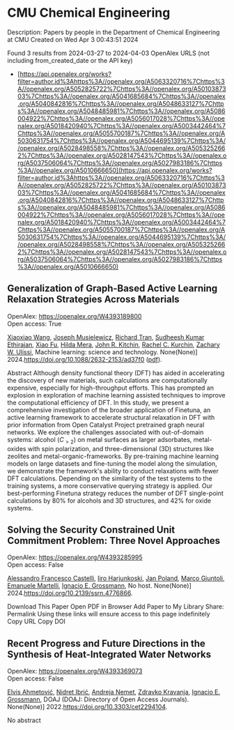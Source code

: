 # CMU Chemical Engineering
Description: Papers by people in the Department of Chemical Engineering at CMU
Created on Wed Apr  3 00:43:51 2024

Found 3 results from 2024-03-27 to 2024-04-03
OpenAlex URLS (not including from_created_date or the API key)
- [https://api.openalex.org/works?filter=author.id%3Ahttps%3A//openalex.org/A5063320716%7Chttps%3A//openalex.org/A5052825722%7Chttps%3A//openalex.org/A5010387303%7Chttps%3A//openalex.org/A5041685684%7Chttps%3A//openalex.org/A5040842816%7Chttps%3A//openalex.org/A5048633127%7Chttps%3A//openalex.org/A5048485981%7Chttps%3A//openalex.org/A5086004922%7Chttps%3A//openalex.org/A5056017028%7Chttps%3A//openalex.org/A5018420940%7Chttps%3A//openalex.org/A5003442464%7Chttps%3A//openalex.org/A5055700187%7Chttps%3A//openalex.org/A5030631754%7Chttps%3A//openalex.org/A5044695139%7Chttps%3A//openalex.org/A5028498558%7Chttps%3A//openalex.org/A5053252662%7Chttps%3A//openalex.org/A5028147543%7Chttps%3A//openalex.org/A5037506064%7Chttps%3A//openalex.org/A5027983186%7Chttps%3A//openalex.org/A5010666650](https://api.openalex.org/works?filter=author.id%3Ahttps%3A//openalex.org/A5063320716%7Chttps%3A//openalex.org/A5052825722%7Chttps%3A//openalex.org/A5010387303%7Chttps%3A//openalex.org/A5041685684%7Chttps%3A//openalex.org/A5040842816%7Chttps%3A//openalex.org/A5048633127%7Chttps%3A//openalex.org/A5048485981%7Chttps%3A//openalex.org/A5086004922%7Chttps%3A//openalex.org/A5056017028%7Chttps%3A//openalex.org/A5018420940%7Chttps%3A//openalex.org/A5003442464%7Chttps%3A//openalex.org/A5055700187%7Chttps%3A//openalex.org/A5030631754%7Chttps%3A//openalex.org/A5044695139%7Chttps%3A//openalex.org/A5028498558%7Chttps%3A//openalex.org/A5053252662%7Chttps%3A//openalex.org/A5028147543%7Chttps%3A//openalex.org/A5037506064%7Chttps%3A//openalex.org/A5027983186%7Chttps%3A//openalex.org/A5010666650)

## Generalization of Graph-Based Active Learning Relaxation Strategies Across Materials   

OpenAlex: https://openalex.org/W4393189800    
Open access: True
    
[Xiaoxiao Wang](https://openalex.org/A5022967729), [Joseph Musielewicz](https://openalex.org/A5035368167), [Richard Tran](https://openalex.org/A5050564006), [Sudheesh Kumar Ethirajan](https://openalex.org/A5025104400), [Xiao Fu](https://openalex.org/A5015075381), [Hilda Mera](https://openalex.org/A5012436789), [John R. Kitchin](https://openalex.org/A5003442464), [Rachel C. Kurchin](https://openalex.org/A5065146210), [Zachary W. Ulissi](https://openalex.org/A5024574386), Machine learning: science and technology. None(None)] 2024.https://doi.org/10.1088/2632-2153/ad37f0 ([pdf](https://iopscience.iop.org/article/10.1088/2632-2153/ad37f0/pdf)).
    
Abstract Although density functional theory (DFT) has aided in accelerating the discovery of new materials, such calculations are computationally expensive, especially for high-throughput efforts. This has prompted an explosion in exploration of machine learning assisted techniques to improve the computational efficiency of DFT. In this study, we present a comprehensive investigation of the broader application of Finetuna, an active learning framework to accelerate structural relaxation in DFT with prior information from Open Catalyst Project pretrained graph neural networks. We explore the challenges associated with out-of-domain systems: alcohol ($C_{>2}$) on metal surfaces as larger adsorbates, metal-oxides with spin polarization, and three-dimensional (3D) structures like zeolites and metal-organic-frameworks. By pre-training machine learning models on large datasets and fine-tuning the model along the simulation, we demonstrate the framework's ability to conduct relaxations with fewer DFT calculations. Depending on the similarity of the test systems to the training systems, a more conservative querying strategy is applied. Our best-performing Finetuna strategy reduces the number of DFT single-point calculations by 80% for alcohols and 3D structures, and 42% for oxide systems.    

    

## Solving the Security Constrained Unit Commitment Problem: Three Novel Approaches   

OpenAlex: https://openalex.org/W4393285995    
Open access: False
    
[Alessandro Francesco Castelli](https://openalex.org/A5026062813), [Iiro Harjunkoski](https://openalex.org/A5034091365), [Jan Poland](https://openalex.org/A5086584072), [Marco Giuntoli](https://openalex.org/A5042826601), [Emanuele Martelli](https://openalex.org/A5020653800), [Ignacio E. Grossmann](https://openalex.org/A5056017028), No host. None(None)] 2024.https://doi.org/10.2139/ssrn.4776866.
    
Download This Paper Open PDF in Browser Add Paper to My Library Share: Permalink Using these links will ensure access to this page indefinitely Copy URL Copy DOI    

    

## Recent Progress and Future Directions in the Synthesis of Heat-Integrated Water Networks   

OpenAlex: https://openalex.org/W4393369073    
Open access: False
    
[Elvis Ahmetović](https://openalex.org/A5022432985), [Nidret Ibrić](https://openalex.org/A5076764928), [Andreja Nemet](https://openalex.org/A5078685852), [Zdravko Kravanja](https://openalex.org/A5068406372), [Ignacio E. Grossmann](https://openalex.org/A5056017028), DOAJ (DOAJ: Directory of Open Access Journals). None(None)] 2022.https://doi.org/10.3303/cet2294104.
    
No abstract    

    
